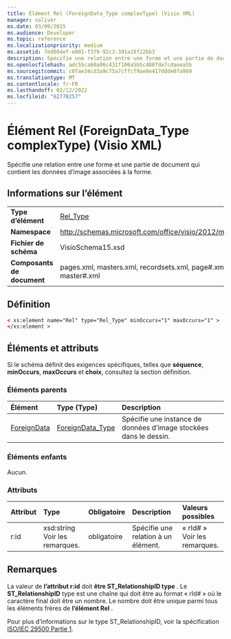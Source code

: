 ```yaml
---
title: Élément Rel (ForeignData_Type complexType) (Visio XML)
manager: soliver
ms.date: 03/09/2015
ms.audience: Developer
ms.topic: reference
ms.localizationpriority: medium
ms.assetid: 7ed604ef-e001-f379-92c3-391a18f22bb3
description: Spécifie une relation entre une forme et une partie de document qui contient les données d’image associées à la forme.
ms.openlocfilehash: adc55ca60a06c431f106a5b5c488fde7cdaeea5b
ms.sourcegitcommit: c0fae34cd3a9c75a7cffcf9ae8e417ddde07a989
ms.translationtype: MT
ms.contentlocale: fr-FR
ms.lasthandoff: 02/12/2022
ms.locfileid: "62778257"
---
```

# <a name="rel-element-foreigndata_type-complextype-visio-xml"></a>Élément Rel (ForeignData_Type complexType) (Visio XML)

Spécifie une relation entre une forme et une partie de document qui contient les données d’image associées à la forme.
  
## <a name="element-information"></a>Informations sur l’élément

|||
|:-----|:-----|
|**Type d’élément** <br/> |[Rel_Type](rel_type-complextypevisio-xml.md) <br/> |
|**Namespace** <br/> |http://schemas.microsoft.com/office/visio/2012/main  <br/> |
|**Fichier de schéma** <br/> |VisioSchema15.xsd  <br/> |
|**Composants de document** <br/> |pages.xml, masters.xml, recordsets.xml, page#.xml, master#.xml  <br/> |
   
## <a name="definition"></a>Définition

```XML
< xs:element name="Rel" type="Rel_Type" minOccurs="1" maxOccurs="1" >
</xs:element >
```

## <a name="elements-and-attributes"></a>Éléments et attributs

Si le schéma définit des exigences spécifiques, telles que **séquence**, **minOccurs**, **maxOccurs** et **choix**, consultez la section définition. 
  
### <a name="parent-elements"></a>Éléments parents

|**Élément**|**Type (Type)**|**Description**|
|:-----|:-----|:-----|
|[ForeignData](foreigndata-element-shapesheet_type-complextypevisio-xml.md) <br/> |[ForeignData_Type](foreigndata_type-complextypevisio-xml.md) <br/> |Spécifie une instance de données d’image stockées dans le dessin. |
   
### <a name="child-elements"></a>Éléments enfants

Aucun.
  
### <a name="attributes"></a>Attributs

|**Attribut**|**Type**|**Obligatoire**|**Description**|**Valeurs possibles**|
|:-----|:-----|:-----|:-----|:-----|
|r:id  <br/> |xsd:string  <br/> Voir les remarques. |obligatoire  <br/> |Spécifie une relation à un élément. |« rId# »  <br/> Voir les remarques. |
   
## <a name="remarks"></a>Remarques

La valeur de **l’attribut r:id** doit **être ST_RelationshipID type** . Le **ST_RelationshipID** type est une chaîne qui doit être au format « rId# » où le caractère final doit être un nombre. Le nombre doit être unique parmi tous les éléments frères de **l’élément Rel** . 
  
Pour plus d’informations sur le type ST_RelationshipID, voir la spécification [ISO/IEC 29500 Partie 1](https://www.iso.org/iso/home/store/catalogue_tc/catalogue_detail.md?csnumber=61750).
  

